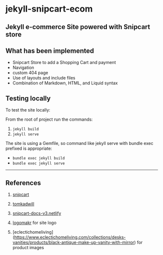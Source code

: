 # jekyll-snipcart-ecom

## Jekyll e-commerce Site powered with Snipcart store

## What has been implemented

* Snipcart Store to add a Shopping Cart and payment
* Navigation
* custom 404 page
* Use of layouts and include files 
* Combination of Markdown, HTML, and Liquid syntax

## Testing locally

To test the site locally:

From the root of project run the commands:

1. `jekyll build`
2. `jekyll serve`

The site is using a Gemfile, so command like jekyll serve with bundle exec prefixed is appropriate:

- `bundle exec jekyll build`
- `bundle exec jekyll serve`

<hr>

## References

1. [snipcart](https://snipcart.com/blog/jekyll-ecommerce-tutorial)

2. [tomkadwill](https://tomkadwill.com/2017/12/16/how-to-override-css-styles-in-jekyll.html)

3. [snipcart-docs-v3.netlify](https://snipcart-docs-v3.netlify.com/cart/v3/installation)

4. [logomakr](https://logomakr.com) for site logo

5. [eclectichomeliving]	(https://www.eclectichomeliving.com/collections/desks-vanities/products/black-antique-make-up-vanity-with-mirror) for product images